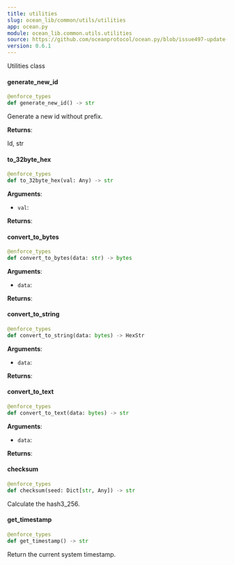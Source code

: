 ```yaml
---
title: utilities
slug: ocean_lib/common/utils/utilities
app: ocean.py
module: ocean_lib.common.utils.utilities
source: https://github.com/oceanprotocol/ocean.py/blob/issue497-update-docs/ocean_lib/common/utils/utilities.py
version: 0.6.1
---
```

Utilities class

#### generate\_new\_id

```python
@enforce_types
def generate_new_id() -> str
```

Generate a new id without prefix.

**Returns**:

Id, str

#### to\_32byte\_hex

```python
@enforce_types
def to_32byte_hex(val: Any) -> str
```

**Arguments**:

- `val`: 

**Returns**:



#### convert\_to\_bytes

```python
@enforce_types
def convert_to_bytes(data: str) -> bytes
```

**Arguments**:

- `data`: 

**Returns**:



#### convert\_to\_string

```python
@enforce_types
def convert_to_string(data: bytes) -> HexStr
```

**Arguments**:

- `data`: 

**Returns**:



#### convert\_to\_text

```python
@enforce_types
def convert_to_text(data: bytes) -> str
```

**Arguments**:

- `data`: 

**Returns**:



#### checksum

```python
@enforce_types
def checksum(seed: Dict[str, Any]) -> str
```

Calculate the hash3_256.

#### get\_timestamp

```python
@enforce_types
def get_timestamp() -> str
```

Return the current system timestamp.

